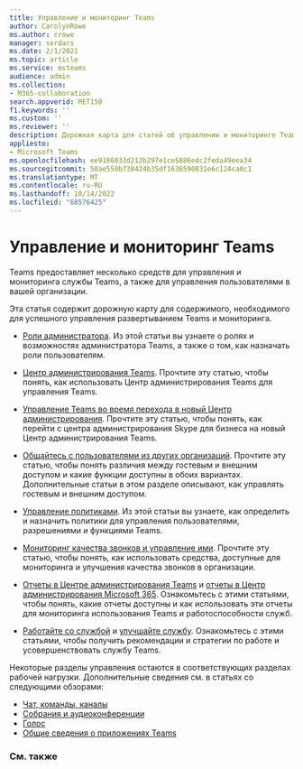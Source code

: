```yaml
---
title: Управление и мониторинг Teams
author: CarolynRowe
ms.author: crowe
manager: serdars
ms.date: 2/1/2021
ms.topic: article
ms.service: msteams
audience: admin
ms.collection:
- M365-collaboration
search.appverid: MET150
f1.keywords: ''
ms.custom: ''
ms.reviewer: ''
description: Дорожная карта для статей об управлении и мониторинге Teams.
appliesto:
- Microsoft Teams
ms.openlocfilehash: ee9186033d212b297e1ce5886edc2feda49eea34
ms.sourcegitcommit: 50ae550b738424b35df1636590831e6c124ca0c1
ms.translationtype: MT
ms.contentlocale: ru-RU
ms.lasthandoff: 10/14/2022
ms.locfileid: "68576425"
---
```

# <a name="manage-and-monitor-teams"></a>Управление и мониторинг Teams

Teams предоставляет несколько средств для управления и мониторинга службы Teams, а также для управления пользователями в вашей организации.

Эта статья содержит дорожную карту для содержимого, необходимого для успешного управления развертыванием Teams и мониторинга.

- [Роли администратора](using-admin-roles.md). Из этой статьи вы узнаете о ролях и возможностях администратора Teams, а также о том, как назначать роли пользователям.

- [Центр администрирования Teams](manage-teams-in-modern-portal.md). Прочтите эту статью, чтобы понять, как использовать Центр администрирования Teams для управления Teams.  

- [Управление Teams во время перехода в новый Центр администрирования](manage-teams-skypeforbusiness-admin-center.md). Прочтите эту статью, чтобы понять, как перейти с центра администрирования Skype для бизнеса на новый Центр администрирования Teams. 

- [Общайтесь с пользователями из других организаций](communicate-with-users-from-other-organizations.md). Прочтите эту статью, чтобы понять различия между гостевым и внешним доступом и какие функции доступны в обоих вариантах. Дополнительные статьи в этом разделе описывают, как управлять гостевым и внешним доступом.

- [Управление политиками](policy-assignment-overview.md). Из этой статьи вы узнаете, как определить и назначить политики для управления пользователями, разрешениями и функциями Teams.

- [Мониторинг качества звонков и управление ими](monitor-call-quality-qos.md). Прочтите эту статью, чтобы понять, как использовать средства, доступные для мониторинга и улучшения качества звонков в организации.

- [Отчеты в Центре администрирования Teams](teams-analytics-and-reports/teams-reporting-reference.md) и [отчеты в Центр администрирования Microsoft 365](teams-activity-reports.md). Ознакомьтесь с этими статьями, чтобы понять, какие отчеты доступны и как использовать эти отчеты для мониторинга использования Teams и работоспособности служб.

- [Работайте со службой](teams-analytics-and-reports/teams-reporting-reference.md) и [улучшайте службу](upgrade-enhance-my-service.md). Ознакомьтесь с этими статьями, чтобы получить рекомендации и стратегии по работе и усовершенствовать службу Teams.

Некоторые разделы управления остаются в соответствующих разделах рабочей нагрузки. Дополнительные сведения см. в статьях со следующими обзорами:

- [Чат, команды, каналы](deploy-chat-teams-channels-microsoft-teams-landing-page.md)
- [Собрания и аудиоконференции](deploy-meetings-microsoft-teams-landing-page.md)
- [Голос](cloud-voice-landing-page.md)
- [Общие сведения о приложениях Teams](deploy-apps-microsoft-teams-landing-page.md)


### <a name="related-topics"></a>См. также

